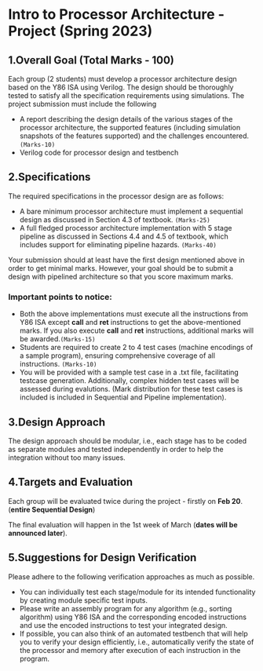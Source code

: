 # Intro to Processor Architecture - Project (Spring 2023)

## 1.Overall Goal (Total Marks - 100)

Each group (2 students) must develop a processor architecture design based on the Y86 ISA using Verilog. The design
should be thoroughly tested to satisfy all the specification requirements using simulations. The project submission
must include the following

- A report describing the design details of the various stages of the processor architecture, the supported features
(including simulation snapshots of the features supported) and the challenges encountered. `(Marks-10)`
- Verilog code for processor design and testbench

## 2.Specifications

The required specifications in the processor design are as follows:

- A bare minimum processor architecture must implement a sequential design as discussed in Section 4.3 of
textbook. `(Marks-25)`
- A full fledged processor architecture implementation with 5 stage pipeline as discussed in Sections 4.4 and 4.5
of textbook, which includes support for eliminating pipeline hazards. `(Marks-40)`

Your submission should at least have the first design mentioned above in order to get minimal marks. However, your
goal should be to submit a design with pipelined architecture so that you score maximum marks.

### Important points to notice:
- Both the above implementations must execute all the instructions from Y86 ISA except **call** and **ret** instructions to get the above-mentioned marks. If you also execute **call** and **ret** instructions, additional marks will be awarded.`(Marks-15)`
- Students are required to create 2 to 4 test cases (machine encodings of a sample program), ensuring comprehensive coverage of all instructions. `(Marks-10)`
- You will be provided with a sample test case in a .txt file, facilitating testcase generation. Additionally, complex hidden test cases will be assessed during evalutions. (Mark distribution for these test cases is included is included in Sequential and Pipeline implementation).

## 3.Design Approach
The design approach should be modular, i.e., each stage has to be coded as separate modules and tested independently
in order to help the integration without too many issues.


## 4.Targets and Evaluation

Each group will be evaluated twice during the project - firstly on **Feb 20**. (**entire Sequential Design**)

The final evaluation will happen in the 1st week of March (**dates will be announced later**).

## 5.Suggestions for Design Verification

Please adhere to the following verification approaches as much as possible.
- You can individually test each stage/module for its intended functionality by creating module specific test
inputs.
- Please write an assembly program for any algorithm (e.g., sorting algorithm) using Y86 ISA and the corresponding encoded instructions and use the encoded instructions to test your integrated design.
- If possible, you can also think of an automated testbench that will help you to verify your design efficiently, i.e., automatically verify the state of the processor and memory after execution of each instruction in the program.
